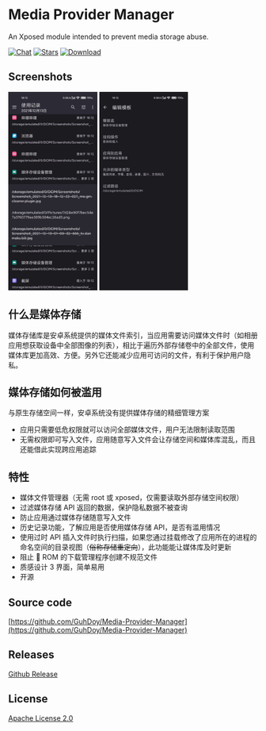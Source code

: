 # Media Provider Manager

An Xposed module intended to prevent media storage abuse.

[![Chat](https://img.shields.io/badge/Telegram-Chat-blue.svg?logo=telegram)](https://t.me/TabSwitch)
[![Stars](https://img.shields.io/github/stars/GuhDoy/Media-Provider-Manager?label=Stars)](https://github.com/GuhDoy/Media-Provider-Manager)
[![Download](https://img.shields.io/github/v/release/GuhDoy/Media-Provider-Manager?label=Download)](https://github.com/GuhDoy/Media-Provider-Manager/releases/latest)

## Screenshots

<p><img src="screenshots/record.jpg" height="400" alt="Screenshot"/>
<img src="screenshots/template.jpg" height="400" alt="Screenshot"/></p>

## 什么是媒体存储

媒体存储库是安卓系统提供的媒体文件索引，当应用需要访问媒体文件时（如相册应用想获取设备中全部图像的列表），相比于遍历外部存储卷中的全部文件，使用媒体库更加高效、方便。另外它还能减少应用可访问的文件，有利于保护用户隐私。

## 媒体存储如何被滥用

与原生存储空间一样，安卓系统没有提供媒体存储的精细管理方案
- 应用只需要低危权限就可以访问全部媒体文件，用户无法限制读取范围
- 无需权限即可写入文件，应用随意写入文件会让存储空间和媒体库混乱，而且还能借此实现跨应用追踪

## 特性

- 媒体文件管理器（无需 root 或 xposed，仅需要读取外部存储空间权限）
- 过滤媒体存储 API 返回的数据，保护隐私数据不被查询
- 防止应用通过媒体存储随意写入文件
- 历史记录功能，了解应用是否使用媒体存储 API，是否有滥用情况
- 使用过时 API 插入文件时执行扫描，如果您通过挂载修改了应用所在的进程的命名空间的目录视图（~~俗称存储重定向~~），此功能能让媒体库及时更新
- 阻止 💩 ROM 的下载管理程序创建不规范文件
- 质感设计 3 界面，简单易用
- 开源

## Source code

[https://github.com/GuhDoy/Media-Provider-Manager](https://github.com/GuhDoy/Media-Provider-Manager)

## Releases

[Github Release](https://github.com/GuhDoy/Media-Provider-Manager/releases/latest)

## License

[Apache License 2.0](http://www.apache.org/licenses/LICENSE-2.0.html)
